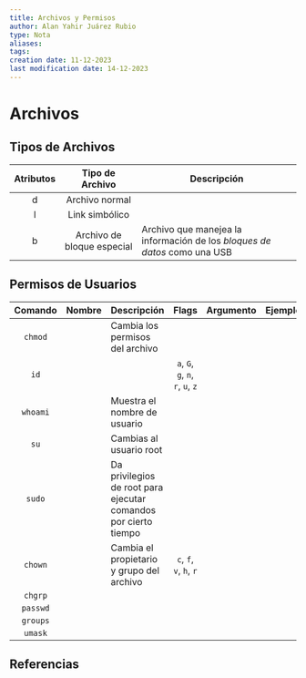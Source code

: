 ```yaml
---
title: Archivos y Permisos
author: Alan Yahir Juárez Rubio
type: Nota
aliases: 
tags: 
creation date: 11-12-2023
last modification date: 14-12-2023
---
```


# Archivos

## Tipos de Archivos

| Atributos |      Tipo de Archivo       | Descripción                                                               |
| :-------: | :------------------------: | ------------------------------------------------------------------------- |
|     d     |       Archivo normal       |                                                                           |
|     l     |       Link simbólico       |                                                                           |
|     b     | Archivo de bloque especial | Archivo que manejea la información de los _bloques de datos_ como una USB |

## Permisos de Usuarios

| Comando  | Nombre | Descripción                                                     |               Flags               | Argumento | Ejemplo |
|:--------:|:------:|:--------------------------------------------------------------- |:---------------------------------:|:---------:| ------- |
| `chmod`  |        | Cambia los permisos del archivo                                 |                                   |           |         |
|   `id`   |        |                                                                 | `a`, `G`, `g`, `n`, `r`, `u`, `z` |           |         |
| `whoami` |        | Muestra el nombre de usuario                                    |                                   |           |         |
|   `su`   |        | Cambias al usuario root                                         |                                   |           |         |
|  `sudo`  |        | Da privilegios de root para ejecutar comandos por cierto tiempo |                                   |           |         |
| `chown`  |        | Cambia el propietario y grupo del archivo                       |      `c`, `f`, `v`, `h`, `r`      |           |         |
| `chgrp`  |        |                                                                 |                                   |           |         |
| `passwd` |        |                                                                 |                                   |           |         |
| `groups` |        |                                                                 |                                   |           |         |
| `umask`  |        |                                                                 |                                   |           |         |

<div style="page-break-after: always;"></div>

## Referencias